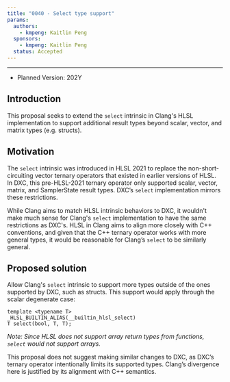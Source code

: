 ```yaml
---
title: "0040 - Select type support"
params:
  authors:
    - kmpeng: Kaitlin Peng
  sponsors:
    - kmpeng: Kaitlin Peng
  status: Accepted
---
```


---

* Planned Version: 202Y

## Introduction
This proposal seeks to extend the `select` intrinsic in Clang's HLSL
implementation to support additional result types beyond scalar, vector, and
matrix types (e.g. structs).

## Motivation
The `select` intrinsic was introduced in HLSL 2021 to replace the
non-short-circuiting vector ternary operators that existed in earlier versions
of HLSL. In DXC, this pre-HLSL-2021 ternary operator only supported scalar,
vector, matrix, and SamplerState result types. DXC’s `select` implementation
mirrors these restrictions.

While Clang aims to match HLSL intrinsic behaviors to DXC, it wouldn't make much
sense for Clang's `select` implementation to have the same restrictions as
DXC's. HLSL in Clang aims to align more closely with C++ conventions, and given
that the C++ ternary operator works with more general types, it would be
reasonable for Clang’s `select` to be similarly general.

## Proposed solution
Allow Clang's `select` intrinsic to support more types outside of the ones
supported by DXC, such as structs. This support would apply through the scalar
degenerate case:
```hlsl
template <typename T>
_HLSL_BUILTIN_ALIAS(__builtin_hlsl_select)
T select(bool, T, T);
```
*Note: Since HLSL does not support array return types from functions, `select`
would not support arrays.*

This proposal does not suggest making similar changes to DXC, as DXC’s ternary
operator intentionally limits its supported types. Clang’s divergence here is
justified by its alignment with C++ semantics.
